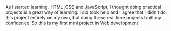 As I started learning, HTML ,CSS and JavaScript, I thought doing practical projects is a great way of learning. I did took help and I agree that I didn't do this project entirely on my own, but doing these real time projects built my confidence. So this is my first mini project in Web development
